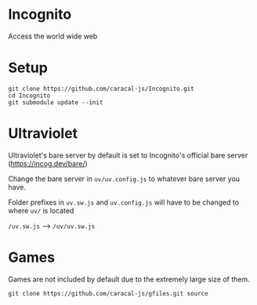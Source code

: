 # Incognito
Access the world wide web

# Setup
```
git clone https://github.com/caracal-js/Incognito.git
cd Incognito
git submodule update --init
```

# Ultraviolet
Ultraviolet's bare server by default is set to Incognito's official bare server (https://incog.dev/bare/)

Change the bare server in `uv/uv.config.js` to whatever bare server you have.

Folder prefixes in `uv.sw.js` and `uv.config.js` will have to be changed to where `uv/` is located

`/uv.sw.js` --> `/uv/uv.sw.js`

# Games
Games are not included by default due to the extremely large size of them. 

```
git clone https://github.com/caracal-js/gfiles.git source
```
